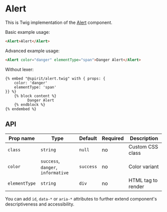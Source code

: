 # Alert

This is Twig implementation of the [Alert] component.

Basic example usage:

```html
<Alert>Alert</Alert>
```

Advanced example usage:

```html
<Alert color="danger" elementType="span">Danger Alert</Alert>
```

Without lexer:

```twig
{% embed "@spirit/alert.twig" with { props: {
    color: 'danger'
    elementType: 'span'
}} %}
    {% block content %}
          Danger Alert
    {% endblock %}
{% endembed %}
```

## API

| Prop name     | Type                               | Default   | Required | Description        |
| ------------- | ---------------------------------- | --------- | -------- | ------------------ |
| `class`       | `string`                           | `null`    | no       | Custom CSS class   |
| `color`       | `success`, `danger`, `informative` | `success` | no       | Color variant      |
| `elementType` | `string`                           | `div`     | no       | HTML tag to render |

You can add `id`, `data-*` or `aria-*` attributes to further extend component's
descriptiveness and accessibility.

[alert]: https://github.com/lmc-eu/spirit-design-system/tree/main/packages/web/src/scss/components/Alert
